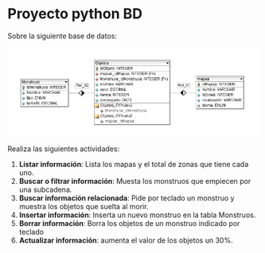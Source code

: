 # Proyecto python BD
Sobre la siguiente base de datos:

![](bd.png)

Realiza las siguientes actividades:
1. **Listar información**: Lista los mapas y el total de zonas que tiene cada uno.
2. **Buscar o filtrar información**: Muesta los monstruos que empiecen por una subcadena.
3. **Buscar información relacionada**: Pide por teclado un monstruo y muestra los objetos que suelta al morir.
4. **Insertar información**: Inserta un nuevo monstruo en la tabla Monstruos.
5. **Borrar información**: Borra los objetos de un monstruo indicado por teclado
6. **Actualizar información**: aumenta el valor de los objetos un 30%.
